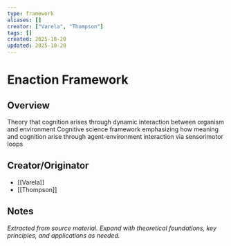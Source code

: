 ```yaml
---
type: framework
aliases: []
creator: ["Varela", "Thompson"]
tags: []
created: 2025-10-20
updated: 2025-10-20
---
```


# Enaction Framework

## Overview

Theory that cognition arises through dynamic interaction between organism and environment
Cognitive science framework emphasizing how meaning and cognition arise through agent-environment interaction via sensorimotor loops

## Creator/Originator

- [[Varela]]
- [[Thompson]]

## Notes

*Extracted from source material. Expand with theoretical foundations, key principles, and applications as needed.*
